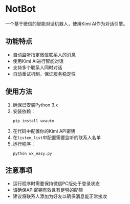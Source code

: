 # NotBot

一个基于微信的智能对话机器人，使用Kimi AI作为对话引擎。

## 功能特点

- 自动监听指定微信联系人的消息
- 使用Kimi AI进行智能对话
- 支持多个联系人同时对话
- 自动重试机制，保证服务稳定性

## 使用方法

1. 确保已安装Python 3.x
2. 安装依赖：
   ```
   pip install wxauto
   ```
3. 在代码中配置你的Kimi API密钥
4. 在`listen_list`中配置需要监听的联系人名单
5. 运行程序：
   ```
   python wx_easy.py
   ```

## 注意事项

- 运行程序时需要保持微信PC版处于登录状态
- 请确保API密钥有效且有足够的配额
- 建议将联系人添加为好友以确保消息能正常接收
